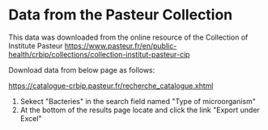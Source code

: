 # Data from the Pasteur Collection

This data was downloaded from the online resource of the Collection of Institute Pasteur
https://www.pasteur.fr/en/public-health/crbip/collections/collection-institut-pasteur-cip

Download data from below page as follows:

https://catalogue-crbip.pasteur.fr/recherche_catalogue.xhtml

1) Sekect "Bacteries" in the search field named "Type of microorganism"
2) At the bottom of the results page locate and click the link "Export under Excel" 




